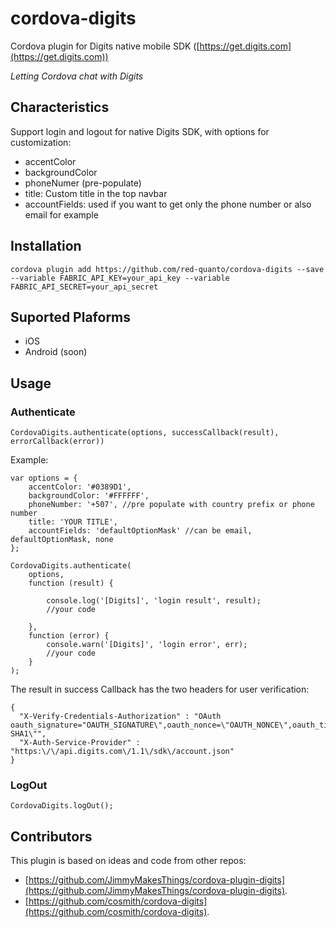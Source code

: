 # cordova-digits
Cordova plugin for Digits native mobile SDK ([https://get.digits.com](https://get.digits.com))

*Letting Cordova chat with Digits*

## Characteristics
Support login and logout for native Digits SDK, with options for customization:
- accentColor
- backgroundColor
- phoneNumer (pre-populate)
- title: Custom title in the top navbar
- accountFields: used if you want to get only the phone number or also email for example

## Installation
```
cordova plugin add https://github.com/red-quanto/cordova-digits --save --variable FABRIC_API_KEY=your_api_key --variable FABRIC_API_SECRET=your_api_secret

```
## Suported Plaforms
- iOS
- Android (soon)

## Usage

### Authenticate

`CordovaDigits.authenticate(options, successCallback(result), errorCallback(error))`

Example:
```
var options = {
    accentColor: '#0389D1',
    backgroundColor: '#FFFFFF',
    phoneNumber: '+507', //pre populate with country prefix or phone number
    title: 'YOUR TITLE',
    accountFields: 'defaultOptionMask' //can be email, defaultOptionMask, none
};

CordovaDigits.authenticate(
    options,
    function (result) {

        console.log('[Digits]', 'login result', result);
        //your code

    },
    function (error) {
        console.warn('[Digits]', 'login error', err);
        //your code
    }
);
```

The result in success Callback has the two headers for user verification:
```
{
  "X-Verify-Credentials-Authorization" : "OAuth oauth_signature="OAUTH_SIGNATURE\",oauth_nonce=\"OAUTH_NONCE\",oauth_timestamp=\"1487784750\",oauth_consumer_key=\"CONSUMER_KEY\",oauth_token=\"OAUTH_TOKEN\",oauth_version=\"1.0\",oauth_signature_method=\"HMAC-SHA1\"",
  "X-Auth-Service-Provider" : "https:\/\/api.digits.com\/1.1\/sdk\/account.json"
}
```

### LogOut

```
CordovaDigits.logOut();
```

## Contributors
This plugin is based on ideas and code from other repos:
- [https://github.com/JimmyMakesThings/cordova-plugin-digits](https://github.com/JimmyMakesThings/cordova-plugin-digits).
- [https://github.com/cosmith/cordova-digits](https://github.com/cosmith/cordova-digits).


